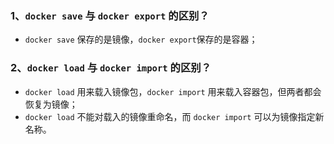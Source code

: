 ### 1、`docker save` 与 `docker export` 的区别？

- `docker save` 保存的是镜像，`docker export`保存的是容器；

### 2、`docker load` 与 `docker import` 的区别？

- `docker load` 用来载入镜像包，`docker import` 用来载入容器包，但两者都会恢复为镜像；
- `docker load` 不能对载入的镜像重命名，而 `docker import` 可以为镜像指定新名称。

